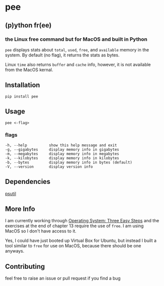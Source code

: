 # pee

## (p)ython fr(ee) 
### the Linux free command but for MacOS and built in Python

`pee` displays stats about `total`, `used`, `free`, and `available` memory in the system. By default (no flag), it returns the stats as bytes.

Linux `time` also returns `buffer` and `cache` info, however, it is not available from the MacOS kernal. 

## Installation
`pip install pee`

## Usage
`pee <-flag>`  

### flags
```
-h, --help          show this help message and exit
-g, --gigabytes     display memory info in gigabytes
-m, --megabytes     display memory info in megabytes
-k, --kilobytes     display memory info in kilobytes
-b, --bytes         display memory info in bytes (default)
-V, --version       display version info
```

## Dependencies
[psutil](https://github.com/giampaolo/psutil)

## More Info
I am currently working through [Operating System: Three Easy Steps](http://pages.cs.wisc.edu/~remzi/OSTEP/) and the exercises at the end of chapter 13 require the use of `free`. I am using MacOS so I don't have access to it.

Yes, I could have just booted up Virtual Box for Ubuntu, but instead I built a tool similar to `free` for use on MacOS, because there should be one anyways.

## Contributing
feel free to raise an issue or pull request if you find a bug
